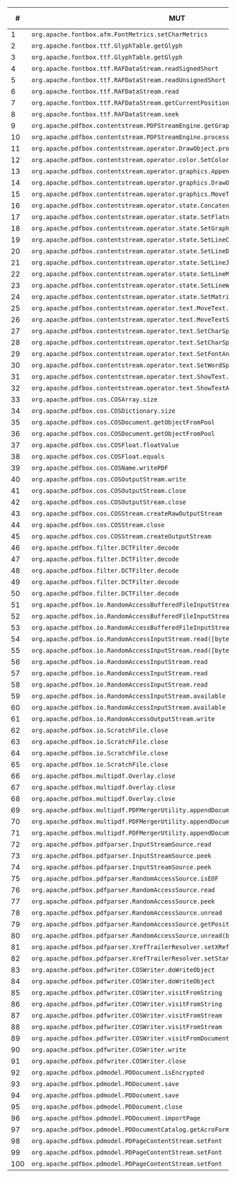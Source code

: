 \#   | MUT | mockable-fqn | target-type | is-invoked | test |
---- | --- | ------------ | ----------- | ---------- | ---- |
1    | `org.apache.fontbox.afm.FontMetrics.setCharMetrics` | `java.util.List.size` | field | no | -
2    | `org.apache.fontbox.ttf.GlyphTable.getGlyph` | `org.apache.fontbox.ttf.TTFDataStream.getCurrentPosition` | field | no | - 
3    | `org.apache.fontbox.ttf.GlyphTable.getGlyph` | `org.apache.fontbox.ttf.TTFDataStream.seek(long)` | field | no | - 
4    | `org.apache.fontbox.ttf.RAFDataStream.readSignedShort` | `java.io.RandomAccessFile.readShort` | field | no | - 
5    | `org.apache.fontbox.ttf.RAFDataStream.readUnsignedShort` | `java.io.RandomAccessFile.readSignedShort` | field | no | - 
6    | `org.apache.fontbox.ttf.RAFDataStream.read` | `java.io.RandomAccessFile.read` | field | yes | ? 
7    | `org.apache.fontbox.ttf.RAFDataStream.getCurrentPosition` | `java.io.RandomAccessFile.getFilePointer` | field | yes | ? 
8    | `org.apache.fontbox.ttf.RAFDataStream.seek` | `java.io.RandomAccessFile.seek(long)` | field | yes | ?
9    | `org.apache.pdfbox.contentstream.PDFStreamEngine.getGraphicsStackSize` | `java.util.Deque.size` | field | no | -
10   | `org.apache.pdfbox.contentstream.PDFStreamEngine.processPage` | `org.apache.pdfbox.pdmodel.PDPage.hasContents` | parameter | yes | ?
11   | `org.apache.pdfbox.contentstream.operator.DrawObject.process` | `java.util.List.isEmpty` | parameter | no | -
12   | `org.apache.pdfbox.contentstream.operator.color.SetColor.process` | `java.util.List.size` | parameter | no | -
13   | `org.apache.pdfbox.contentstream.operator.graphics.AppendRectangleToPath.process` | `java.util.List.size` | parameter | no | -
14   | `org.apache.pdfbox.contentstream.operator.graphics.DrawObject.process` | `java.util.List.isEmpty` | parameter | yes | ?
15   | `org.apache.pdfbox.contentstream.operator.graphics.MoveTo.process` | `java.util.List.size` | parameter | no | - 
16   | `org.apache.pdfbox.contentstream.operator.state.Concatenate.process` | `java.util.List.size` | parameter | no | -
17   | `org.apache.pdfbox.contentstream.operator.state.SetFlatness.process` | `java.util.List.isEmpty` | parameter | no | -
18   | `org.apache.pdfbox.contentstream.operator.state.SetGraphicsStateParameters.process` | `java.util.List.isEmpty` | parameter | no | -
19   | `org.apache.pdfbox.contentstream.operator.state.SetLineCapStyle.process` | `java.util.List.isEmpty` | parameter | no | -
20   | `org.apache.pdfbox.contentstream.operator.state.SetLineDashPattern.process` | `java.util.List.size` | parameter | no | -
21   | `org.apache.pdfbox.contentstream.operator.state.SetLineJoinStyle.process` | `java.util.List.isEmpty` | parameter | no | -
22   | `org.apache.pdfbox.contentstream.operator.state.SetLineMiterLimit.process` | `java.util.List.isEmpty` | parameter | no | -
23   | `org.apache.pdfbox.contentstream.operator.state.SetLineWidth.process` | `java.util.List.isEmpty` | parameter | no | -
24   | `org.apache.pdfbox.contentstream.operator.state.SetMatrix.process` | `java.util.List.size` | parameter | no | -
25   | `org.apache.pdfbox.contentstream.operator.text.MoveText.process` | `java.util.List.size` | parameter | no | -
26   | `org.apache.pdfbox.contentstream.operator.text.MoveTextSetLeading.process` | `java.util.List.size` | parameter | no | -
27   | `org.apache.pdfbox.contentstream.operator.text.SetCharSpacing.process` | `java.util.List.isEmpty` | parameter | no | -
28   | `org.apache.pdfbox.contentstream.operator.text.SetCharSpacing.process` | `java.util.List.size` | parameter | no | -
29   | `org.apache.pdfbox.contentstream.operator.text.SetFontAndSize.process` | `java.util.List.size` | parameter | no | -
30   | `org.apache.pdfbox.contentstream.operator.text.SetWordSpacing.process` | `java.util.List.isEmpty` | parameter | no | -
31   | `org.apache.pdfbox.contentstream.operator.text.ShowText.process` | `java.util.List.isEmpty` | parameter | no | -
32   | `org.apache.pdfbox.contentstream.operator.text.ShowTextAdjusted.process` | `java.util.List.isEmpty` | parameter | no | -
33   | `org.apache.pdfbox.cos.COSArray.size` | `java.util.List.size` | field | no | -
34   | `org.apache.pdfbox.cos.COSDictionary.size` | `java.util.Map.size` | field | yes | ?
35   | `org.apache.pdfbox.cos.COSDocument.getObjectFromPool` | `org.apache.pdfbox.cos.COSObjectKey.getNumber` | parameter | yes | -
36   | `org.apache.pdfbox.cos.COSDocument.getObjectFromPool` | `org.apache.pdfbox.cos.COSObjectKey.getGeneration` | parameter | yes | -
37   | `org.apache.pdfbox.cos.COSFloat.floatValue` | `java.math.BigDecimal.floatValue` | field | ? | -
38   | `org.apache.pdfbox.cos.COSFloat.equals` | `java.math.BigDecimal.floatValue` | field | ? | -
39   | `org.apache.pdfbox.cos.COSName.writePDF` | `java.io.OutputStream.write(int)` | parameter | yes | ?
40   | `org.apache.pdfbox.cos.COSOutputStream.write` | `org.apache.pdfbox.io.RandomAccessWrite.write(int)` | field | yes | ?
41   | `org.apache.pdfbox.cos.COSOutputStream.close` | `java.util.List.size` | field | yes | ?
42   | `org.apache.pdfbox.cos.COSOutputStream.close` | `java.io.Closeable.close` | field | yes | ?
43   | `org.apache.pdfbox.cos.COSStream.createRawOutputStream` | `org.apache.pdfbox.io.RandomAccessRead.length` | field | no | -
44   | `org.apache.pdfbox.cos.COSStream.close` | `java.io.Closeable.close` | field | yes | ?
45   | `org.apache.pdfbox.cos.COSStream.createOutputStream` | `org.apache.pdfbox.io.RandomAccessRead.length` | field | no | -
46   | `org.apache.pdfbox.filter.DCTFilter.decode` | `org.apache.pdfbox.filter.DecodeOptions.getSubsamplingX` | parameter | yes | ?
47   | `org.apache.pdfbox.filter.DCTFilter.decode` | `org.apache.pdfbox.filter.DecodeOptions.getSubsamplingY` | parameter | yes | ?
48   | `org.apache.pdfbox.filter.DCTFilter.decode` | `org.apache.pdfbox.filter.DecodeOptions.getSubsamplingOffsetX` | parameter | yes | ?
49   | `org.apache.pdfbox.filter.DCTFilter.decode` | `org.apache.pdfbox.filter.DecodeOptions.getSubsamplingOffsetY` | parameter | yes | ?
50   | `org.apache.pdfbox.filter.DCTFilter.decode` | `org.apache.pdfbox.filter.DecodeOptions.setFilterSubsampled(boolean)` | parameter | yes | ?
51   | `org.apache.pdfbox.io.RandomAccessBufferedFileInputStream.seek` | `java.io.RandomAccessFile.seek(long)` | field | no | -
52   | `org.apache.pdfbox.io.RandomAccessBufferedFileInputStream.close` | `java.io.RandomAccessFile.close` | field | ? | -
53   | `org.apache.pdfbox.io.RandomAccessBufferedFileInputStream.close` | `java.util.Map.clear` | field | ? | -
54   | `org.apache.pdfbox.io.RandomAccessInputStream.read([byte[],int,int)` | `org.apache.pdfbox.io.RandomAccessRead.isEOF` | field | yes | ?
55   | `org.apache.pdfbox.io.RandomAccessInputStream.read([byte[],int,int)` | `org.apache.pdfbox.io.RandomAccessRead.getPosition` | field | no | -
56   | `org.apache.pdfbox.io.RandomAccessInputStream.read` | `org.apache.pdfbox.io.RandomAccessRead.isEOF` | field | yes | ?
57   | `org.apache.pdfbox.io.RandomAccessInputStream.read` | `org.apache.pdfbox.io.RandomAccessRead.read` | field | yes | ?
58   | `org.apache.pdfbox.io.RandomAccessInputStream.read` | `org.apache.pdfbox.io.RandomAccessRead.getPosition` | field | no | -
59   | `org.apache.pdfbox.io.RandomAccessInputStream.available` | `org.apache.pdfbox.io.RandomAccessRead.length` | field | yes | ?
60   | `org.apache.pdfbox.io.RandomAccessInputStream.available` | `org.apache.pdfbox.io.RandomAccessRead.getPosition` | field | yes | ?
61   | `org.apache.pdfbox.io.RandomAccessOutputStream.write` | `org.apache.pdfbox.io.RandomAccessWrite.write(int)` | field | yes | ?
62   | `org.apache.pdfbox.io.ScratchFile.close` | `java.io.RandomAccessFile.close` | field | ? | -
63   | `org.apache.pdfbox.io.ScratchFile.close` | `java.io.File.delete` | field | ? | -
64   | `org.apache.pdfbox.io.ScratchFile.close` | `java.io.File.exists` | field | ? | -
65   | `org.apache.pdfbox.io.ScratchFile.close` | `java.util.BitSet.clear` | field | ? | -
66   | `org.apache.pdfbox.multipdf.Overlay.close` | `org.apache.pdfbox.pdmodel.PDDocument.close` | field | yes | ?
67   | `org.apache.pdfbox.multipdf.Overlay.close` | `java.util.Set.clear` | field | ? | -
68   | `org.apache.pdfbox.multipdf.Overlay.close` | `java.util.Map.clear` | field | ? | -
69   | `org.apache.pdfbox.multipdf.PDFMergerUtility.appendDocument` | `org.apache.pdfbox.pdmodel.PDDocument.getVersion` | parameter | yes | ?
70   | `org.apache.pdfbox.multipdf.PDFMergerUtility.appendDocument` | `org.apache.pdfbox.pdmodel.PDDocument.setVersion(float)` | parameter | ? | -
71   | `org.apache.pdfbox.multipdf.PDFMergerUtility.appendDocument` | `org.apache.pdfbox.pdmodel.PDDocument.getNumberOfPages` | parameter | ? | -
72   | `org.apache.pdfbox.pdfparser.InputStreamSource.read` | `java.io.PushbackInputStream.read` | field | ? | -
73   | `org.apache.pdfbox.pdfparser.InputStreamSource.peek` | `java.io.PushbackInputStream.read` | field | ? | -
74   | `org.apache.pdfbox.pdfparser.InputStreamSource.peek` | `java.io.PushbackInputStream.unread(int)` | field | ? | -
75   | `org.apache.pdfbox.pdfparser.RandomAccessSource.isEOF` | `org.apache.pdfbox.io.RandomAccessRead.isEOF` | field | yes | ?
76   | `org.apache.pdfbox.pdfparser.RandomAccessSource.read` | `org.apache.pdfbox.io.RandomAccessRead.read` | field | yes | ?
77   | `org.apache.pdfbox.pdfparser.RandomAccessSource.peek` | `org.apache.pdfbox.io.RandomAccessRead.peek` | field | yes | ?
78   | `org.apache.pdfbox.pdfparser.RandomAccessSource.unread` | `org.apache.pdfbox.io.RandomAccessRead.rewind(int)` | field | yes | ?
79   | `org.apache.pdfbox.pdfparser.RandomAccessSource.getPosition` | `org.apache.pdfbox.io.RandomAccessRead.getPosition` | field | yes | ?
80   | `org.apache.pdfbox.pdfparser.RandomAccessSource.unread(byte[],int,int)` | `org.apache.pdfbox.io.RandomAccessRead.rewind(int)` | field | no | -
81   | `org.apache.pdfbox.pdfparser.XrefTrailerResolver.setXRef` | `org.apache.pdfbox.cos.COSObjectKey.getNumber` | parameter | no | -
82   | `org.apache.pdfbox.pdfparser.XrefTrailerResolver.setStartxref` | `java.util.Map.size` | field | no | -
83   | `org.apache.pdfbox.pdfwriter.COSWriter.doWriteObject` | `org.apache.pdfbox.cos.COSObjectKey.getNumber` | field | yes | ?
84   | `org.apache.pdfbox.pdfwriter.COSWriter.doWriteObject` | `org.apache.pdfbox.cos.COSObjectKey.getGeneration` | field | yes | ?
85   | `org.apache.pdfbox.pdfwriter.COSWriter.visitFromString` | `org.apache.pdfbox.cos.COSObjectKey.getNumber` | field | yes | ?
86   | `org.apache.pdfbox.pdfwriter.COSWriter.visitFromString` | `org.apache.pdfbox.cos.COSObjectKey.getGeneration` | field | yes | ?
87   | `org.apache.pdfbox.pdfwriter.COSWriter.visitFromStream` | `org.apache.pdfbox.cos.COSObjectKey.getNumber` | field | yes | ?
88   | `org.apache.pdfbox.pdfwriter.COSWriter.visitFromStream` | `org.apache.pdfbox.cos.COSObjectKey.getGeneration` | field | yes | ?
89   | `org.apache.pdfbox.pdfwriter.COSWriter.visitFromDocument` | `org.apache.pdfbox.cos.COSDocument.isXRefStream` | parameter | yes | ?
90   | `org.apache.pdfbox.pdfwriter.COSWriter.write` | `org.apache.pdfbox.pdmodel.PDDocument.isAllSecurityToBeRemoved` | parameter | yes | ?
91   | `org.apache.pdfbox.pdfwriter.COSWriter.close` | `java.io.OutputStream.close` | field | yes | ?
92   | `org.apache.pdfbox.pdmodel.PDDocument.isEncrypted` | `org.apache.pdfbox.cos.COSDocument.isEncrypted` | field | yes | ?
93   | `org.apache.pdfbox.pdmodel.PDDocument.save` | `org.apache.pdfbox.cos.COSDocument.isClosed` | field | yes | ?
94   | `org.apache.pdfbox.pdmodel.PDDocument.save` | `java.util.Set.clear` | field | ? | -
95   | `org.apache.pdfbox.pdmodel.PDDocument.close` | `org.apache.pdfbox.cos.COSDocument.isClosed` | field | yes | ?
96   | `org.apache.pdfbox.pdmodel.PDDocument.importPage` | `org.apache.pdfbox.pdmodel.PDPage.getRotation` | parameter | yes | ?
97   | `org.apache.pdfbox.pdmodel.PDDocumentCatalog.getAcroForm` | `org.apache.pdfbox.pdmodel.fixup.PDDocumentFixup.apply` | parameter | yes | ?
98   | `org.apache.pdfbox.pdmodel.PDPageContentStream.setFont` | `java.util.Vector.isEmpty` | field | ? | -
99   | `org.apache.pdfbox.pdmodel.PDPageContentStream.setFont` | `java.util.Vector.size` | field | ? | -
100  | `org.apache.pdfbox.pdmodel.PDPageContentStream.setFont` | `org.apache.pdfbox.pdmodel.font.PDFont.willBeSubset` | parameter | yes | ?
